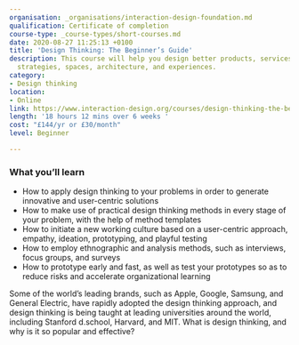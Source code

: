 ```yaml
---
organisation: _organisations/interaction-design-foundation.md
qualification: Certificate of completion
course-type: _course-types/short-courses.md
date: 2020-08-27 11:25:13 +0100
title: 'Design Thinking: The Beginner’s Guide'
description: This course will help you design better products, services, processes,
  strategies, spaces, architecture, and experiences.
category:
- Design thinking
location:
- Online
link: https://www.interaction-design.org/courses/design-thinking-the-beginner-s-guide
length: '18 hours 12 mins over 6 weeks '
cost: "£144/yr or £30/month"
level: Beginner

---
```

### What you’ll learn

* How to apply design thinking to your problems in order to generate innovative and user-centric solutions
* How to make use of practical design thinking methods in every stage of your problem, with the help of method templates
* How to initiate a new working culture based on a user-centric approach, empathy, ideation, prototyping, and playful testing
* How to employ ethnographic and analysis methods, such as interviews, focus groups, and surveys
* How to prototype early and fast, as well as test your prototypes so as to reduce risks and accelerate organizational learning

Some of the world’s leading brands, such as Apple, Google, Samsung, and General Electric, have rapidly adopted the design thinking approach, and design thinking is being taught at leading universities around the world, including Stanford d.school, Harvard, and MIT. What is design thinking, and why is it so popular and effective?
